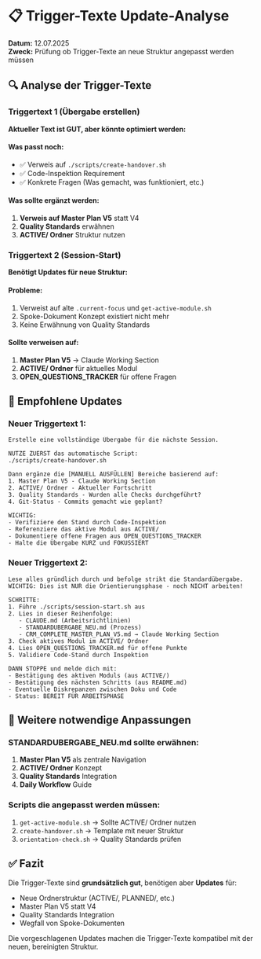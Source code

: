 # 📋 Trigger-Texte Update-Analyse

**Datum:** 12.07.2025  
**Zweck:** Prüfung ob Trigger-Texte an neue Struktur angepasst werden müssen

## 🔍 Analyse der Trigger-Texte

### Triggertext 1 (Übergabe erstellen)

**Aktueller Text ist GUT, aber könnte optimiert werden:**

#### Was passt noch:
- ✅ Verweis auf `./scripts/create-handover.sh`
- ✅ Code-Inspektion Requirement
- ✅ Konkrete Fragen (Was gemacht, was funktioniert, etc.)

#### Was sollte ergänzt werden:
1. **Verweis auf Master Plan V5** statt V4
2. **Quality Standards** erwähnen
3. **ACTIVE/ Ordner** Struktur nutzen

### Triggertext 2 (Session-Start)

**Benötigt Updates für neue Struktur:**

#### Probleme:
1. Verweist auf alte `.current-focus` und `get-active-module.sh`
2. Spoke-Dokument Konzept existiert nicht mehr
3. Keine Erwähnung von Quality Standards

#### Sollte verweisen auf:
1. **Master Plan V5** → Claude Working Section
2. **ACTIVE/ Ordner** für aktuelles Modul
3. **OPEN_QUESTIONS_TRACKER** für offene Fragen

## 📝 Empfohlene Updates

### Neuer Triggertext 1:
```
Erstelle eine vollständige Übergabe für die nächste Session.

NUTZE ZUERST das automatische Script:
./scripts/create-handover.sh

Dann ergänze die [MANUELL AUSFÜLLEN] Bereiche basierend auf:
1. Master Plan V5 - Claude Working Section
2. ACTIVE/ Ordner - Aktueller Fortschritt
3. Quality Standards - Wurden alle Checks durchgeführt?
4. Git-Status - Commits gemacht wie geplant?

WICHTIG:
- Verifiziere den Stand durch Code-Inspektion
- Referenziere das aktive Modul aus ACTIVE/
- Dokumentiere offene Fragen aus OPEN_QUESTIONS_TRACKER
- Halte die Übergabe KURZ und FOKUSSIERT
```

### Neuer Triggertext 2:
```
Lese alles gründlich durch und befolge strikt die Standardübergabe.
WICHTIG: Dies ist NUR die Orientierungsphase - noch NICHT arbeiten!

SCHRITTE:
1. Führe ./scripts/session-start.sh aus
2. Lies in dieser Reihenfolge:
   - CLAUDE.md (Arbeitsrichtlinien)
   - STANDARDUBERGABE_NEU.md (Prozess)
   - CRM_COMPLETE_MASTER_PLAN_V5.md → Claude Working Section
3. Check aktives Modul im ACTIVE/ Ordner
4. Lies OPEN_QUESTIONS_TRACKER.md für offene Punkte
5. Validiere Code-Stand durch Inspektion

DANN STOPPE und melde dich mit:
- Bestätigung des aktiven Moduls (aus ACTIVE/)
- Bestätigung des nächsten Schritts (aus README.md)
- Eventuelle Diskrepanzen zwischen Doku und Code
- Status: BEREIT FÜR ARBEITSPHASE
```

## 🚨 Weitere notwendige Anpassungen

### STANDARDUBERGABE_NEU.md sollte erwähnen:
1. **Master Plan V5** als zentrale Navigation
2. **ACTIVE/ Ordner** Konzept
3. **Quality Standards** Integration
4. **Daily Workflow** Guide

### Scripts die angepasst werden müssen:
1. `get-active-module.sh` → Sollte ACTIVE/ Ordner nutzen
2. `create-handover.sh` → Template mit neuer Struktur
3. `orientation-check.sh` → Quality Standards prüfen

## ✅ Fazit

Die Trigger-Texte sind **grundsätzlich gut**, benötigen aber **Updates** für:
- Neue Ordnerstruktur (ACTIVE/, PLANNED/, etc.)
- Master Plan V5 statt V4
- Quality Standards Integration
- Wegfall von Spoke-Dokumenten

Die vorgeschlagenen Updates machen die Trigger-Texte kompatibel mit der neuen, bereinigten Struktur.